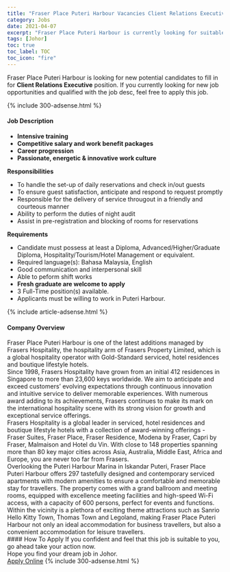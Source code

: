 ```yaml
---
title: "Fraser Place Puteri Harbour Vacancies Client Relations Executive" 
category: Jobs 
date: 2021-04-07 
excerpt: "Fraser Place Puteri Harbour is currently looking for suitable person to fill in the Client Relations Executive which based in Johor" 
tags: [Johor] 
toc: true 
toc_label: TOC 
toc_icon: "fire" 
--- 
```


<p>Fraser Place Puteri Harbour is looking for new potential candidates to fill in for <b>Client Relations Executive</b> position. If you currently looking for new job opportunities and qualified with the job desc, feel free to apply this job.
</p>{% include 300-adsense.html %} 
<div><div><h4>Job Description</h4></div><div><div><span><div><ul><li><strong>Intensive training</strong></li><li><strong>Competitive salary and work benefit packages</strong></li><li><strong>Career progression</strong></li><li><strong>Passionate, energetic &amp; innovative work culture</strong></li></ul><div><strong>Responsibilities</strong></div><ul><li>To handle the set-up of daily reservations and check in/out guests</li><li>To ensure guest satisfaction, anticipate and respond to request promptly</li><li>Responsible for the delivery of service througout in a friendly and courteous manner</li><li>Ability to perform the duties of night audit</li><li>Assist in pre-registration and blocking of rooms for reservations</li></ul><div><strong>Requirements</strong></div><ul><li>Candidate must possess at least a Diploma, Advanced/Higher/Graduate Diploma, Hospitality/Tourism/Hotel Management or equivalent.</li><li>Required language(s): Bahasa Malaysia, English</li><li>Good communication and interpersonal skill</li><li>Able to peform shift works</li><li><strong>Fresh graduate are welcome to apply</strong></li><li>3 Full-Time position(s) available.</li><li>Applicants must be willing to work in Puteri Harbour.</li></ul></div></span></div></div></div> 
{% include article-adsense.html %} 
<div><div><h4>Company Overview</h4></div><div><div><span><div><div>
<div>
		Fraser Place Puteri Harbour is one of the latest additions managed by Frasers Hospitality, the hospitality arm of Frasers Property Limited, which is a global hospitality operator with Gold-Standard serviced, hotel residences and boutique lifestyle hotels.</div>
<div>
		Since 1998, Frasers Hospitality have grown from an initial 412 residences in Singapore to more than 23,600 keys worldwide. We aim to anticipate and exceed customers&#8217; evolving expectations through continuous innovation and intuitive service to deliver memorable experiences. With numerous award adding to its achievements, Frasers continues to make its mark on the international hospitality scene with its strong vision for growth and exceptional service offerings.</div>
</div>
<div>
	Frasers Hospitality is a global leader in serviced, hotel residences and boutique lifestyle hotels with a collection of award-winning offerings - Fraser Suites, Fraser Place, Fraser Residence, Modena by Fraser, Capri by Fraser, Malmaison and Hotel du Vin. With close to 148 properties spanning more than 80 key major cities across Asia, Australia, Middle East, Africa and Europe, you are never too far from Frasers.</div>
<div>
	Overlooking the Puteri Harbour Marina in Iskandar Puteri, Fraser Place Puteri Harbour offers 297 tastefully designed and contemporary serviced apartments with modern amenities to ensure a comfortable and memorable stay for travellers. The property comes with a grand ballroom and meeting rooms, equipped with excellence meeting facilities and high-speed Wi-Fi access, with a capacity of 600 persons,&#160;perfect for events and functions. Within the vicinity is a plethora of exciting theme attractions such as Sanrio Hello Kitty Town, Thomas Town and Legoland,&#160;making Fraser Place Puteri Harbour not only an ideal accommodation for business travellers, but also a convenient accommodation for leisure travellers.</div></div></span></div></div></div> 
#### How To Apply 
If you confident and feel that this job is suitable to you, go ahead take your action now. <br/> 
Hope you find your dream job in Johor. <br/> 
<a href="https://www.jobstreet.com.my/en/job/client-relations-executive-4528060?jobId=jobstreet-my-job-4528060&" class="btn btn--info" target="_blank" rel="nofollow noopenner">Apply Online</a> 
{% include 300-adsense.html %} 